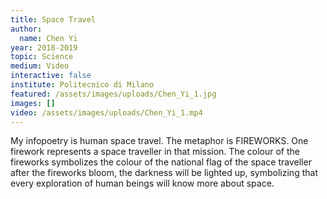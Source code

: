 ```yaml
---
title: Space Travel
author:
  name: Chen Yi
year: 2018-2019
topic: Science
medium: Video
interactive: false
institute: Politecnico di Milano
featured: /assets/images/uploads/Chen_Yi_1.jpg
images: []
video: /assets/images/uploads/Chen_Yi_1.mp4
---
```

My infopoetry is human space travel. The metaphor is FIREWORKS. One firework represents a space traveller in that mission. The colour of the fireworks symbolizes the colour of the national flag of the space traveller after the fireworks bloom, the darkness will be lighted up, symbolizing that every exploration of human beings will know more about space. 

